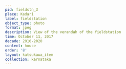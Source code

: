 ```yaml
---
pid: fieldstn_3
place: Kadari
label: fieldstation
object_type: photo
format: jpeg
description: View of the verandah of the fieldstation
time: October 11, 2017
decade: 2010-2020
content: house
order: '8'
layout: katsukawa_item
collection: karnataka
---
```

